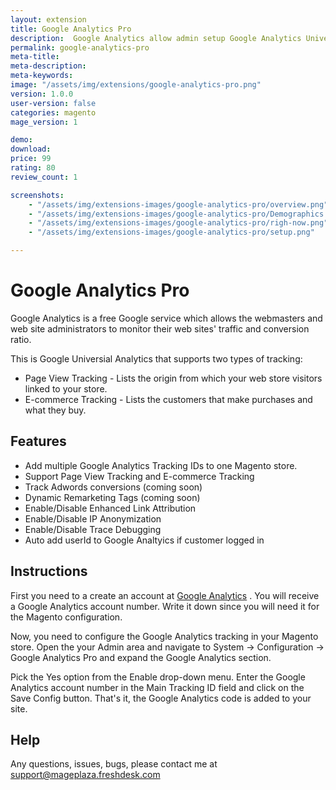 ```yaml
---
layout: extension
title: Google Analytics Pro
description:  Google Analytics allow admin setup Google Analytics Universial quickly by adding multiple tracking ID in store
permalink: google-analytics-pro
meta-title: 
meta-description: 
meta-keywords: 
image: "/assets/img/extensions/google-analytics-pro.png"
version: 1.0.0
user-version: false
categories: magento
mage_version: 1

demo: 
download:
price: 99
rating: 80
review_count: 1

screenshots:
	- "/assets/img/extensions-images/google-analytics-pro/overview.png"
	- "/assets/img/extensions-images/google-analytics-pro/Demographics.png"
	- "/assets/img/extensions-images/google-analytics-pro/righ-now.png"
	- "/assets/img/extensions-images/google-analytics-pro/setup.png"

---
```



Google Analytics Pro
======================

Google Analytics is a free Google service which allows the webmasters and web site administrators to monitor their web sites' traffic and conversion ratio.

This is Google Universial Analytics that supports two types of tracking:

- Page View Tracking - Lists the origin from which your web store visitors linked to your store. 
- E-commerce Tracking - Lists the customers that make purchases and what they buy.


Features
------------

- Add multiple Google Analytics Tracking IDs to one Magento store. 
- Support Page View Tracking and E-commerce Tracking
- Track Adwords conversions (coming soon)
- Dynamic Remarketing Tags (coming soon)
- Enable/Disable Enhanced Link Attribution
- Enable/Disable IP Anonymization
- Enable/Disable Trace Debugging
- Auto add userId to Google Analtyics if customer logged in

Instructions
------------

First you need to a create an account at <a href="http://www.google.com/analytics/">Google Analytics</a> . You will receive a Google Analytics account number. Write it down since you will need it for the Magento configuration.

Now, you need to configure the Google Analytics tracking in your Magento store. Open the your Admin area and navigate to System -> Configuration -> Google Analytics Pro and expand the Google Analytics section.

Pick the Yes option from the Enable drop-down menu. Enter the Google Analytics account number in the Main Tracking ID field and click on the Save Config button. That's it, the Google Analytics code is added to your site.

Help
------------

Any questions, issues, bugs, please contact me at support@mageplaza.freshdesk.com